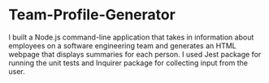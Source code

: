 # Team-Profile-Generator
I built a Node.js command-line application that takes in information about employees on a software engineering team and generates an HTML webpage that displays summaries for each person. I used Jest package for running the unit tests and Inquirer package for collecting input from the user. 
